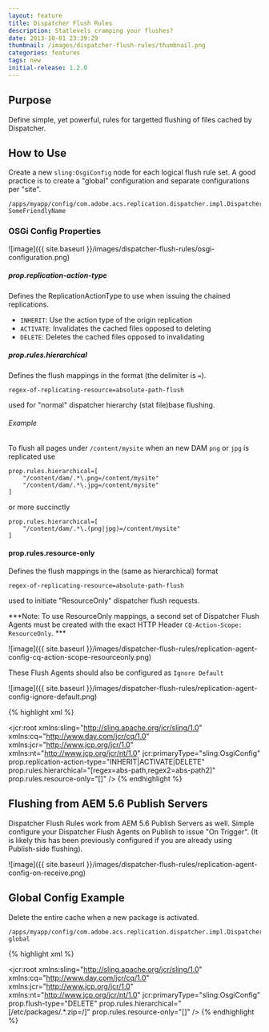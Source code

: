 ```yaml
---
layout: feature
title: Dispatcher Flush Rules
description: Statlevels cramping your flushes?
date: 2013-10-01 23:39:29
thumbnail: /images/dispatcher-flush-rules/thumbnail.png
categories: features
tags: new
initial-release: 1.2.0
---
```


## Purpose

Define simple, yet powerful, rules for targetted flushing of files cached by Dispatcher.

## How to Use

Create a new `sling:OsgiConfig` node for each logical flush rule set. A good practice is to create a "global" configuration and separate configurations per "site".

    /apps/myapp/config/com.adobe.acs.replication.dispatcher.impl.DispatcherFlushRulesImpl-SomeFriendlyName

### OSGi Config Properties

![image]({{ site.baseurl }}/images/dispatcher-flush-rules/osgi-configuration.png)

##### prop.replication-action-type

Defines the ReplicationActionType to use when issuing the chained replications.

* `INHERIT`: Use the action type of the origin replication
* `ACTIVATE`: Invalidates the cached files opposed to deleting
* `DELETE`: Deletes the cached files opposed to invalidating
 
##### prop.rules.hierarchical

Defines the flush mappings in the format (the delimiter is `=`).

	regex-of-replicating-resource=absolute-path-flush

used for "normal" dispatcher hierarchy (stat file)base flushing.

###### Example

To flush all pages under `/content/mysite` when an new DAM `png` or `jpg` is replicated use

	prop.rules.hierarchical=[
		"/content/dam/.*\.png=/content/mysite"
		"/content/dam/.*\.jpg=/content/mysite"
	]

or more succinctly

	prop.rules.hierarchical=[
		"/content/dam/.*\.(png|jpg)=/content/mysite"
	]

#### prop.rules.resource-only

Defines the flush mappings in the (same as hierarchical) format

	regex-of-replicating-resource=absolute-path-flush

used to initiate "ResourceOnly" dispatcher flush requests.

***Note: To use ResourceOnly mappings, a second set of Dispatcher Flush Agents must be created with the exact HTTP Header `CQ-Action-Scope: ResourceOnly`. ***

![image]({{ site.baseurl }}/images/dispatcher-flush-rules/replication-agent-config-cq-action-scope-resourceonly.png)

These Flush Agents should also be configured as `Ignore Default`

![image]({{ site.baseurl }}/images/dispatcher-flush-rules/replication-agent-config-ignore-default.png)


{% highlight xml %}
<?xml version="1.0" encoding="UTF-8"?>
<jcr:root xmlns:sling="http://sling.apache.org/jcr/sling/1.0" xmlns:cq="http://www.day.com/jcr/cq/1.0"
    xmlns:jcr="http://www.jcp.org/jcr/1.0" xmlns:nt="http://www.jcp.org/jcr/nt/1.0"
    jcr:primaryType="sling:OsgiConfig"
    prop.replication-action-type="INHERIT|ACTIVATE|DELETE"
    prop.rules.hierarchical="[regex=abs-path,regex2=abs-path2]"
    prop.rules.resource-only="[]"
	/>
{% endhighlight %}  


## Flushing from AEM 5.6 Publish Servers

Dispatcher Flush Rules work from AEM 5.6 Publish Servers as well. Simple configure your Dispatcher Flush Agents on Publish to issue "On Trigger". (It is likely this has been previously configured if you are already using Publish-side flushing).

![image]({{ site.baseurl }}/images/dispatcher-flush-rules/replication-agent-config-on-receive.png)


## Global Config Example

Delete the entire cache when a new package is activated.  

    /apps/myapp/config/com.adobe.acs.replication.dispatcher.impl.DispatcherFlushRulesImpl-global

{% highlight xml %}
<?xml version="1.0" encoding="UTF-8"?>
<jcr:root xmlns:sling="http://sling.apache.org/jcr/sling/1.0" xmlns:cq="http://www.day.com/jcr/cq/1.0"
    xmlns:jcr="http://www.jcp.org/jcr/1.0" xmlns:nt="http://www.jcp.org/jcr/nt/1.0"
    jcr:primaryType="sling:OsgiConfig"
    prop.flush-type="DELETE"
    prop.rules.hierarchical="[/etc/packages/.*\.zip=/]"
    prop.rules.resource-only="[]"
    />
{% endhighlight %}     


      
